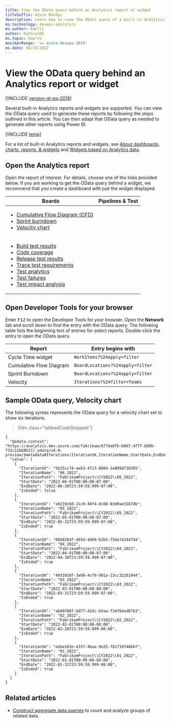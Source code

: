 ```yaml
---
title: View the OData query behind an Analytics report or widget  
titleSuffix: Azure DevOps 
description: Learn how to view the OData query of a built-in Analytics report or widget when working from Azure DevOps. 
ms.technology: devops-analytics
ms.author: kaelli
author: KathrynEE
ms.topic: how-to
monikerRange: '>= azure-devops-2019'
ms.date: 06/15/2022
---
```


# View the OData query behind an Analytics report or widget 

[!INCLUDE [version-gt-eq-2019](../../includes/version-gt-eq-2019.md)]


Several built-in Analytics reports and widgets are supported. You can view the OData query used to generate these reports by following the steps outlined in this article. You can then adapt that OData query as needed to generate other reports using Power BI. 

[!INCLUDE [temp](../includes/analytics-preview.md)]
 
For a list of built-in Analytics reports and widgets, see [About dashboards, charts, reports, & widgets](../dashboards/overview.md) and [Widgets based on Analytics data](../dashboards/analytics-widgets.md).


## Open the Analytics report  

Open the report of interest. For details, choose one of the links provided below. If you are working to get the OData query behind a widget, we recommend that you create a dashboard with just the widget displayed.  

|**Boards**| **Pipelines & Test** |
|---------------|-----------------------|
|<ul><li>[Cumulative Flow Diagram (CFD)](../dashboards/cumulative-flow.md#configure-built-in-cfd)</li><li>[Sprint burndown](../dashboards/configure-sprint-burndown.md)</li><li>[Velocity chart](../dashboards/team-velocity.md)</li></ul>|
<ul><li>[Build test results](../../pipelines/test/review-continuous-test-results-after-build.md) </li><li>[Code coverage](../../pipelines/test/review-code-coverage-results.md) </li><li>[Release test results](../../pipelines/test/review-continuous-test-results-after-build.md)</li><li>[Trace test requirements](../../pipelines/test/requirements-traceability.md)</li><li>[Test analytics](../../pipelines/test/test-analytics.md)</li><li>[Test failures](../../pipelines/test/test-analytics.md) </li><li>[Test impact analysis](../../pipelines/test/test-impact-analysis.md)</li></ul> |
 


## Open Developer Tools for your browser 

Enter <kbd>F12</kbd> to open the Developer Tools for your browser. Open the **Network** tab and scroll down to find the entry with the OData query. The following table lists the  beginning text of entries for select reports. Double-click the entry to open the OData query. 

 

| Report | Entry begins with |
|--------|-------------------|
| Cycle Time widget | `WorkItems?%24apply=filter` |
| Cumulative Flow Diagram | `BoardLocations?%24apply=filter` |
| Sprint Burndown | `BoardLocations?%24apply=filter` |
| Velocity | `Iterations?%24filter=Teams` | 



<!--- QUESTIONS

Sometimes there are two or more entries that appear the same. 
Use Fetch to see the filter, others to see the returned data. 
I don't see how the ODATA query for the Sprint burndown or Velocity chart is filtering on the team. 
SOmetimes, it appears that the OData query is the full set of data, for example for the CFD chart, Cycle Time widget 


https://analytics.dev.azure.com/mseng/677da0fb-b067-4f77-b89b-f32c12bb8617/_odata/v4.0-preview/WorkItems?%24apply=filter(CompletedDateSK+ge+20220510+and+Teams%2Fany(t%3A(t%2FTeamSK+eq+cdf5e823-1179-4503-9fb1-a45e2c1bc6d4+and+(WorkItemType+eq+%27Bug%27+or+WorkItemType+eq+%27DTS+Task%27+or+WorkItemType+eq+%27User+Story%27))))%2Fgroupby((CompletedDateSK%2C+WorkItemType)%2Caggregate(%24count+as+CompletedCount%2CCycleTimeDays+with+sum+as+Sum%2CCycleTimeDays+mul+CycleTimeDays+with+sum+as+SumOfSquares))
 
-->

## Sample OData query, Velocity chart 

The following syntax represents the OData query for a velocity chart set to show six iterations. 

> [!div class="tabbedCodeSnippets"]
```OData
{
  "@odata.context": "https://analytics.dev.azure.com/fabrikam/677da0fb-b067-4f77-b89b-f32c12bb8617/_odata/v4.0-preview/$metadata#Iterations(IterationSK,IterationName,StartDate,EndDate,IsEnded,IterationPath)",
  "value": [
    {
      "IterationSK": "5b25cc74-aeb3-4f13-8084-1e899d7383b5",
      "IterationName": "06_2022",
      "IterationPath": "FabrikamProject\\CY2022\\06_2022",
      "StartDate": "2022-06-01T00:00:00-07:00",
      "EndDate": "2022-06-30T23:59:59.999-07:00",
      "IsEnded": false
    },
    {
      "IterationSK": "a9219cb0-21c0-48f4-8c88-83d0ae3187db",
      "IterationName": "05_2022",
      "IterationPath": "FabrikamProject\\CY2022\\05_2022",
      "StartDate": "2022-05-01T00:00:00-07:00",
      "EndDate": "2022-05-31T23:59:59.999-07:00",
      "IsEnded": true
    },
    {
      "IterationSK": "8668264f-465d-4d69-b2b5-f5de742447d4",
      "IterationName": "04_2022",
      "IterationPath": "FabrikamProject\\CY2022\\04_2022",
      "StartDate": "2022-04-01T00:00:00-07:00",
      "EndDate": "2022-04-30T23:59:59.999-07:00",
      "IsEnded": true
    },
    {
      "IterationSK": "4933928f-3e08-4cf9-901a-13cc32201944",
      "IterationName": "03_2022",
      "IterationPath": "FabrikamProject\\CY2022\\03_2022",
      "StartDate": "2022-03-01T00:00:00-08:00",
      "EndDate": "2022-03-31T23:59:59.999-07:00",
      "IsEnded": true
    },
    {
      "IterationSK": "a690f087-bd77-42dc-b5aa-f34f64ed67b3",
      "IterationName": "02_2022",
      "IterationPath": "FabrikamProject\\CY2022\\02_2022",
      "StartDate": "2022-02-01T00:00:00-08:00",
      "EndDate": "2022-02-28T23:59:59.999-08:00",
      "IsEnded": true
    },
    {
      "IterationSK": "edae3d3e-4357-4bae-9e25-f01719f48bb7",
      "IterationName": "01_2022",
      "IterationPath": "FabrikamProject\\CY2022\\01_2022",
      "StartDate": "2022-01-01T00:00:00-08:00",
      "EndDate": "2022-01-31T23:59:59.999-08:00",
      "IsEnded": true
    }
  ]
}
```
 

## Related articles

- [Construct aggregate data queries](aggregated-data-analytics.md) to count and analyze groups of related data.
